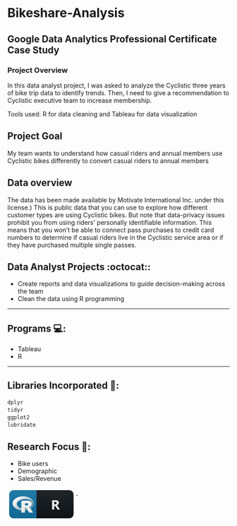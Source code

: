 # Bikeshare-Analysis
## Google Data Analytics Professional Certificate Case Study


### Project Overview

In this data analyst project, I was asked to analyze the Cyclistic three years of bike trip data to identify trends. Then, I need to give a recommendation to Cyclistic executive team to increase membership.

Tools used: R for data cleaning and Tableau for data visualization

## Project Goal

My team wants to understand how casual riders and annual members use Cyclistic bikes differently to convert casual riders to annual members

## Data overview

The data has been made available by Motivate International Inc. under this license.) This is public data that you can use to explore how different customer types are using Cyclistic bikes. But note that data-privacy issues prohibit you from using riders’ personally identifiable information. This means that you won’t be able to connect pass purchases to credit card numbers to determine if casual riders live in the Cyclistic service area or if they have purchased multiple single passes.

## Data Analyst Projects :octocat::
- Create reports and data visualizations to guide decision-making across the team
- Clean the data using R programming

----

## Programs 💻:
- Tableau
- R 
----

## Libraries Incorporated 📖:
``` R
dplyr
tidyr
ggplot2
lubridate
```

## Research Focus 🔎:
- Bike users
- Demographic
- Sales/Revenue

<p align="left">

<!-- For more icons please follow  https://github.com/MikeCodesDotNET/ColoredBadges -->
  <a href="#">
    <img 
src="https://raw.githubusercontent.com/MikeCodesDotNET/ColoredBadges/master/svg/dev/languages/r.svg" alt="r" style="vertical-align:top; margin:4px">
  </a>
  
  <a href="#">
    <img 
</p>